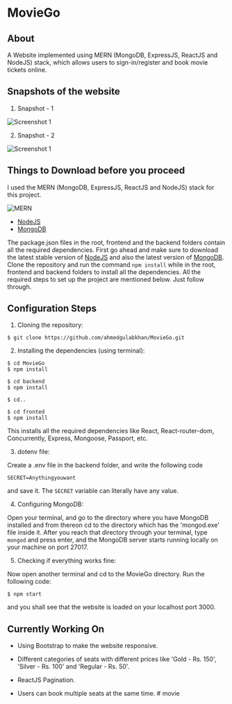 # MovieGo
## About
A Website implemented using MERN (MongoDB, ExpressJS, ReactJS and NodeJS) stack, which allows users to sign-in/register and book movie tickets online.

## Snapshots of the website

1. Snapshot - 1

![Screenshot 1](/snapshots/screenshot-1.png)

2. Snapshot - 2

![Screenshot 1](/snapshots/screenshot-2.png)

## Things to Download before you proceed
I used the MERN (MongoDB, ExpressJS, ReactJS and NodeJS) stack for this project.

![MERN](https://camo.githubusercontent.com/6dbc5da76bbbbef861254082f537daf67d055f62/68747470733a2f2f6d69726f2e6d656469756d2e636f6d2f6d61782f3637382f312a6471766c61737a524c766f506d4152704f6c4c4e39412e706e67)

- [NodeJS](https://nodejs.org/en/)
- [MongoDB](https://www.mongodb.com/download-center)

The package.json files in the root, frontend and the backend folders contain all the required dependencies. First go ahead and make sure to download the latest stable version of [NodeJS](https://nodejs.org/en/) and also the latest version of [MongoDB](https://www.mongodb.com/download-center). Clone the repository and run the command `npm install` while in the root, frontend and backend folders to install all the dependencies. All the required steps to set up the project are mentioned below. Just follow through.

## Configuration Steps
1. Cloning the repository:

```
$ git clone https://github.com/ahmedgulabkhan/MovieGo.git
```

2. Installing the dependencies (using terminal):

```
$ cd MovieGo
$ npm install

$ cd backend
$ npm install

$ cd..

$ cd fronted
$ npm install
```
This installs all the required dependencies like React, React-router-dom, Concurrently, Express, Mongoose, Passport, etc.

3. dotenv file:

Create a .env file in the backend folder, and write the following code

`SECRET=Anythingyouwant`

and save it. The `SECRET` variable can literally have any value.

4. Configuring MongoDB:

Open your terminal, and go to the directory where you have MongoDB installed and from thereon cd to the directory which has the 'mongod.exe' file inside it. After you reach that directory through your terminal, type `mongod` and press enter, and the MongoDB server starts running locally on your machine on port 27017.

5. Checking if everything works fine:

Now open another terminal and cd to the MovieGo directory. Run the following code:

`$ npm start`

and you shall see that the website is loaded on your localhost port 3000.

## Currently Working On
- Using Bootstrap to make the website responsive.

- Different categories of seats with different prices like 'Gold - Rs. 150', 'Silver - Rs. 100' and 'Regular - Rs. 50'.

- ReactJS Pagination.

- Users can book multiple seats at the same time.
#   m o v i e  
 